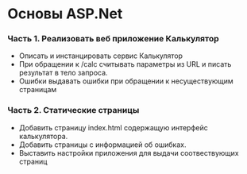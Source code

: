 ﻿# Основы ASP.Net

### Часть 1. Реализовать веб приложение Калькулятор
 - Описать и инстанцировать сервис Калькулятор
 - При обращении к /calc считывать параметры из URL и писать результат в тело запроса.
 - Ошибки выдавать ошибки при обращении к несуществующим страницам

### Часть 2. Статические страницы
 - Добавить страницу index.html содержащую интерфейс калькулятора.
 - Добавить страницы с информацией об ошибках.
 - Выставить настройки приложения для выдачи соотвествующих страниц
 